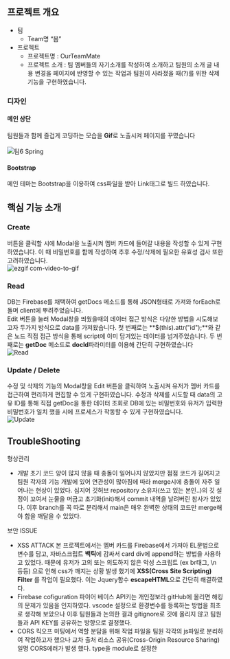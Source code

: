 ## 프로젝트 개요

- 팀
    - Team명 “봄”
- 프로젝트
    - 프로젝트명 : OurTeamMate
    - 프로젝트 소개 : 팀 멤버들의 자기소개를 작성하여 소개하고 팀원의 소개 글 내용 변경을 페이지에 반영할 수 있는 작업과 팀원이 사라졌을 때(?)를 위한 삭제 기능을 구현하였습니다.



### 디자인

#### 메인 상단
팀원들과 함께 즐겁게 코딩하는 모습을 **Gif**로 노출시켜 페이지를 꾸몄습니다<br><br>
![팀6 Spring](https://github.com/JungHyunMoon/sparta_team_6/assets/120004247/872d6375-4f3a-45c5-a33c-49ef1ed42264)

#### Bootstrap
메인 테마는 Bootstrap을 이용하여 css파일을 받아 Link태그로 빌드 하였습니다.

## 핵심 기능 소개

### Create
<NEW MEMBER> 버튼을 클릭할 시에 Modal을 노출시켜 멤버 카드에 들어갈 내용을 작성할 수 있게 구현하였습니다. 이 때 비밀번호를 함께 작성하여 추후 수정/삭제에 필요한 유효성 검사 또한 고려하였습니다.<br>
![ezgif com-video-to-gif](https://github.com/JungHyunMoon/sparta_team_6/assets/120004247/d64160a7-a720-4849-bcd8-5e518b38bfe0)


### Read
DB는 Firebase를 채택하여 getDocs 메소드를 통해 JSON형태로 가져와 forEach로 돌며 client에 뿌려주었습니다.  
Edit 버튼을 눌러 Modal창을 띄웠을때의 데이터 접근 방식은 다양한 방법을 시도해보고자 두가지 방식으로 data를 가져왔습니다. 첫 번째로는 **$(this).attr("id");**와 같은 노드 직접 접근 방식을 통해 script에 이미 담겨있는 데이터를 넘겨주었습니다. 두 번째로는 **getDoc** 메소드로 **docId**파라미터를 이용해 간단히 구현하였습니다<br>
![Read](https://github.com/JungHyunMoon/sparta_team_6/assets/120004247/3647e425-8f31-43ea-8b88-beefe2b1ff39)

### Update / Delete
수정 및 삭제의 기능의 Modal창을 Edit 버튼을 클릭하여 노출시켜 유저가 멤버 카드를 접근하여 편리하게 편집할 수 있게 구현하였습니다. 수정과 삭제를 시도할 때 data의 고유 ID를 통해 직접 getDoc을 통한 데이터 조회로 DB에 있는 비밀번호와 유저가 입력한 비밀번호가 일치 했을 시에 프로세스가 작동할 수 있게 구현하였습니다.<br>
![Update](https://github.com/JungHyunMoon/sparta_team_6/assets/120004247/e6b921ad-fe83-4851-b564-ea8f4f9cb90d)

## TroubleShooting
형상관리
- 개발 초기 코드 양이 많지 않을 때 충돌이 일어나지 않았지만 점점 코드가 길어지고 팀원 각자의 기능 개발에 있어 연관성이 많아짐에 따라 merge시에 충돌이 자주 일어나는 현상이 있었다. 심지어 깃허브 repository 소유자(쓰고 있는 본인..)의 깃 설정이 꼬여서 눈물을 머금고 초기화(init)해서 commit 내역을 날려버린 참사가 있었다. 이후 branch를 꼭 따로 분리해서 main은 매우 완벽한 상태의 코드만 merge해야 함을 깨달을 수 있었다.

보안 ISSUE
- XSS ATTACK
  본 프로젝트에서는 멤버 카드를 Firebase에서 가져아 EL문법으로 변수를 담고, 자바스크립트 **백틱**에 감싸서 card div에 append하는 방법을 사용하고 있었다. 때문에 유저가 고의 또는 의도하지 않은 악성 스크립트 (ex br태그, \n 등등) 으로 인해 css가 깨지는 상황 발생 했기에 **XSS(Cross Site Scripting) Filter** 를 작업이 필요했다. 이는 Jquery함수 **escapeHTML**으로 간단히 해결하였다.
- Firebase cofiguration
파이어 베이스 API키는 개인정보라 gitHub에 올리면 해킹의 문제가 있음을 인지하였다. vscode 설정으로 환경변수를 등록하는 방법을 최초로 생각해 보았으나 이후 팀원들과 논의한 결과 gitignore로 깃에 올리지 않고 팀원들과 API KEY를 공유하는 방향으로 결정했다.
- CORS
 킥오프 미팅에서 역할 분담을 위해 작업 파일을 팀원 각각의 js파일로 분리하여 작업하고자 했으나 교차 출처 리소스 공유(Cross-Origin Resource Sharing) 일명 CORS에러가 발생 했다. type을 module로 설정한 <script> 태그가 포함된 HTML 파일을 로컬에서 불러올 경우 javascript 모듈 보안 요구사항으로 인해 CORS 오류가 발생한다는 것을 팀원모두 알게되었다. 브라우저가 웹에서 로컬 파일에 접근하지 못하게 했기 때문에 아쉽지만 코드를 병합하여 한 HTML파일에 넣어서 진행 했다.(깃 충돌의 시작..)

  
